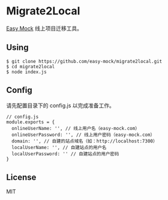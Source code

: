 # Migrate2Local

[Easy Mock](https://easy-mock.com) 线上项目迁移工具。

## Using

```
$ git clone https://github.com/easy-mock/migrate2local.git
$ cd migrate2local
$ node index.js
```

## Config

请先配置目录下的 config.js 以完成准备工作。

```
// config.js
module.exports = {
  onlineUserName: '', // 线上用户名（easy-mock.com）
  onlineUserPassword: '', // 线上用户密码（easy-mock.com）
  domain: '', // 自建的站点域名（如：http://localhost:7300）
  localUserName: '', // 自建站点的用户名
  localUserPassword: '' // 自建站点的用户密码
}
```

## License

MIT